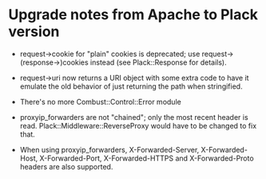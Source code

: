 # Upgrade notes from Apache to Plack version

* request->cookie for "plain" cookies is deprecated; use
  request->(response->)cookies instead (see Plack::Response for details).

* request->uri now returns a URI object with some extra code to have
  it emulate the old behavior of just returning the path when
  stringified.

* There's no more Combust::Control::Error module

* proxyip_forwarders are not "chained"; only the most recent header is
read.  Plack::Middleware::ReverseProxy would have to be changed to fix
that.

* When using proxyip_forwarders, X-Forwarded-Server, X-Forwarded-Host,
X-Forwarded-Port, X-Forwarded-HTTPS and X-Forwarded-Proto headers are
also supported.

